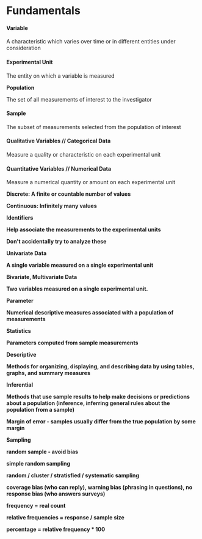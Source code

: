 # Fundamentals

#### **Variable**

A characteristic which varies over time or in different entities under consideration

#### **Experimental Unit**

The entity on which a variable is measured 

**Population**

The set of all measurements of interest to the investigator

#### Sample

The subset of measurements selected from the population of interest

#### **Qualitative Variables // Categorical Data**

Measure a quality or characteristic on each experimental unit

#### **Quantitative Variables // Numerical Data**

Measure a numerical quantity or amount on each experimental unit  


**Discrete: A finite or countable number of values**

**Continuous: Infinitely many values**

**Identifiers**

**Help associate the measurements to the experimental units**

**Don't accidentally try to analyze these**

**Univariate Data**

**A single variable measured on a single experimental unit**

**Bivariate, Multivariate Data**

**Two variables measured on a single experimental unit.**

**Parameter**

**Numerical descriptive measures associated with a population of measurements**

**Statistics**

**Parameters computed from sample measurements**  


**Descriptive**

**Methods for organizing, displaying, and describing data by using tables, graphs, and summary measures**

**Inferential**

**Methods that use sample results to help make decisions or predictions about a population \(inference, inferring general rules about the population from a sample\)**  


**Margin of error - samples usually differ from the true population by some margin**  


**Sampling**

**random sample - avoid bias**

**simple random sampling**  


**random / cluster / stratisfied / systematic sampling**  


**coverage bias \(who can reply\), warning bias \(phrasing in questions\), no response bias \(who answers surveys\)**  


**frequency = real count**

**relative frequencies = response / sample size**

**percentage = relative frequency \* 100**

